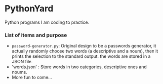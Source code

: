 # PythonYard
Python programs I am coding to practice.

### List of items and purpose

 - `password-generator.py`: Original design to be a passwords generator, it
 actually randomly choose two words (a descriptive and a noum), then it prints
 the selection to the standard output. the words are stored in a JSON file.
 - 'words.json' : Store words in two categories, descriptive ones and noums.
 - More fun to come...
